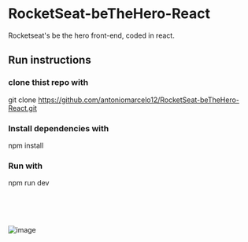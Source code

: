 # RocketSeat-beTheHero-React
Rocketseat's be the hero front-end, coded in react.

## Run instructions
### clone thist repo with
git clone https://github.com/antoniomarcelo12/RocketSeat-beTheHero-React.git

### Install dependencies with
npm install

### Run with
npm run dev



<br>
<br>
<br>


![image](https://user-images.githubusercontent.com/48918930/180338181-71d3e60f-b040-403f-920e-eaf1ea005f6e.png)
